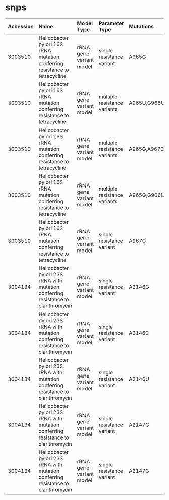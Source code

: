 # snps



  


| Accession | Name | Model Type | Parameter Type | Mutations |
| :--- | :--- | :--- | :--- | :--- |
| 3003510 | Helicobacter pylori 16S rRNA mutation conferring resistance to tetracycline | rRNA gene variant model | single resistance variant | A965G |
| 3003510 | Helicobacter pylori 16S rRNA mutation conferring resistance to tetracycline | rRNA gene variant model | multiple resistance variants | A965U,G966U,A967C |
| 3003510 | Helicobacter pylori 16S rRNA mutation conferring resistance to tetracycline | rRNA gene variant model | multiple resistance variants | A965G,A967C |
| 3003510 | Helicobacter pylori 16S rRNA mutation conferring resistance to tetracycline | rRNA gene variant model | multiple resistance variants | A965G,G966U |
| 3003510 | Helicobacter pylori 16S rRNA mutation conferring resistance to tetracycline | rRNA gene variant model | single resistance variant | A967C |
| 3004134 | Helicobacter pylori 23S rRNA with mutation conferring resistance to clarithromycin | rRNA gene variant model | single resistance variant | A2146G |
| 3004134 | Helicobacter pylori 23S rRNA with mutation conferring resistance to clarithromycin | rRNA gene variant model | single resistance variant | A2146C |
| 3004134 | Helicobacter pylori 23S rRNA with mutation conferring resistance to clarithromycin | rRNA gene variant model | single resistance variant | A2146U |
| 3004134 | Helicobacter pylori 23S rRNA with mutation conferring resistance to clarithromycin | rRNA gene variant model | single resistance variant | A2147C |
| 3004134 | Helicobacter pylori 23S rRNA with mutation conferring resistance to clarithromycin | rRNA gene variant model | single resistance variant | A2147G |


